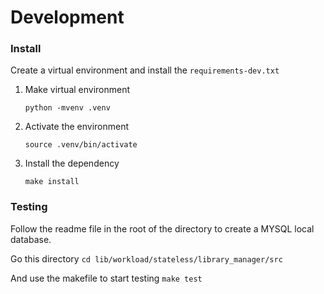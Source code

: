 
# Development

### Install
Create a virtual environment and install the `requirements-dev.txt`

1. Make virtual environment 
   
   `python -mvenv .venv`
2. Activate the environment

   `source .venv/bin/activate`
3. Install the dependency

   `make install`


### Testing

Follow the readme file in the root of the directory to create a MYSQL local database.

Go this directory
`cd lib/workload/stateless/library_manager/src`

And use the makefile to start testing
`make test`
